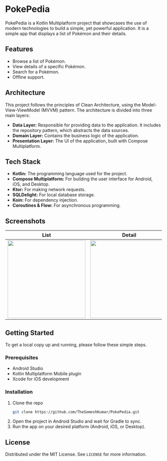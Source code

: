 
# PokePedia

PokePedia is a Kotlin Multiplatform project that showcases the use of modern technologies to build a simple, yet powerful application. It is a simple app that displays a list of Pokémon and their details.

## Features

- Browse a list of Pokémon.
- View details of a specific Pokémon.
- Search for a Pokémon.
- Offline support.

## Architecture

This project follows the principles of Clean Architecture, using the Model-View-ViewModel (MVVM) pattern. The architecture is divided into three main layers:

- **Data Layer:** Responsible for providing data to the application. It includes the repository pattern, which abstracts the data sources.
- **Domain Layer:** Contains the business logic of the application.
- **Presentation Layer:** The UI of the application, built with Compose Multiplatform.

## Tech Stack

- **Kotlin:** The programming language used for the project.
- **Compose Multiplatform:** For building the user interface for Android, iOS, and Desktop.
- **Ktor:** For making network requests.
- **SQLDelight:** For local database storage.
- **Koin:** For dependency injection.
- **Coroutines & Flow:** For asynchronous programming.

## Screenshots

| List | Detail |
| --- | --- |
| <img src="art/list.png" width="250"/> | <img src="art/detail.png" width="250"/> |

## Getting Started

To get a local copy up and running, please follow these simple steps.

### Prerequisites

- Android Studio
- Kotlin Multiplatform Mobile plugin
- Xcode for iOS development

### Installation

1. Clone the repo
   ```sh
   git clone https://github.com/TheSomeshKumar/PokePedia.git
   ```
2. Open the project in Android Studio and wait for Gradle to sync.
3. Run the app on your desired platform (Android, iOS, or Desktop).

## License

Distributed under the MIT License. See `LICENSE` for more information.
